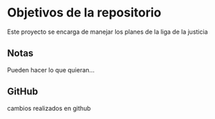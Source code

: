 # Objetivos de la repositorio

Este proyecto se encarga de manejar los planes de la liga de la justicia


## Notas
Pueden hacer lo que quieran...

## GitHub
cambios realizados en github

